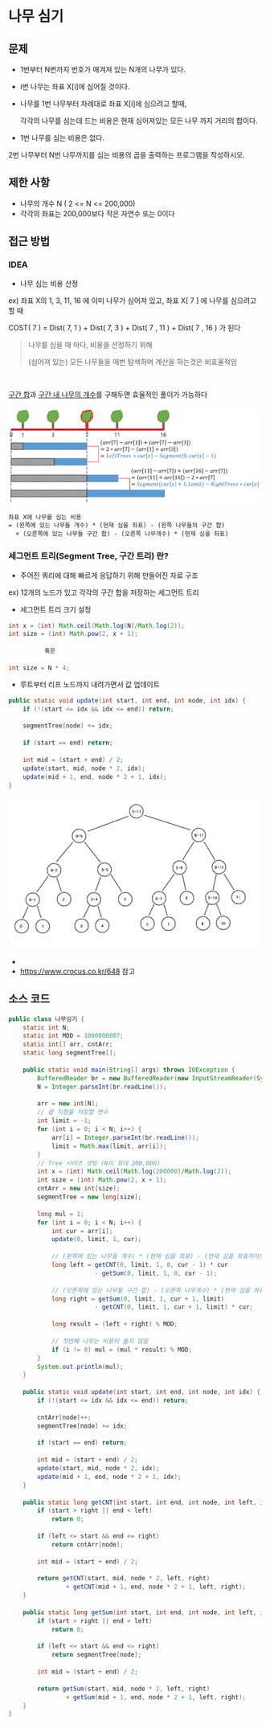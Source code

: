 # 나무 심기



## 문제

- 1번부터 N번까지 번호가 매겨져 있는 N개의 나무가 있다.

- i번 나무는 좌표 X[i]에 심어질 것이다.

- 나무를 1번 나무부터 차례대로 좌표 X[i]에 심으려고 할때,

  각각의 나무를 심는데 드는 비용은 현재 심어져있는 모든 나무 까지 거리의 합이다.

-  1번 나무를 심는 비용은 없다.

2번 나무부터 N번 나무까지를 심는 비용의 곱을 출력하는 프로그램을 작성하시오.



## 제한 사항

- 나무의 개수 N ( 2 <= N <= 200,000)
- 각각의 좌표는 200,000보다 작은 자연수 또는 0이다



## 접근 방법

### IDEA

- 나무 심는 비용 산정

ex) 좌표 X의 1, 3, 11, 16 에 이미 나무가 심어져 있고,  좌표 X[ 7 ] 에 나무를 심으려고 할 때

COST( 7 ) = Dist( 7, 1 ) + Dist( 7, 3 ) + Dist( 7 , 11 ) + Dist( 7 , 16 ) 가 된다

> 나무를 심을 때 마다, 비용을 산정하기 위해 <br>
>
> (심어져 있는) 모든 나무들을 매번 탐색하며 계산을 하는것은 비효율적임

<br>

<u>구간 합</u>과 <u>구간 내 나무의 개수</u>를 구해두면 효율적인 풀이가 가능하다

<img src="img/나무심기.png" alt="image-20210226202601072" style="zoom: 200%;" />



```tex
좌표 X에 나무를 심는 비용
= (왼쪽에 있는 나무들 개수) * (현재 심을 좌표) - (왼쪽 나무들의 구간 합)
  + (오른쪽에 있는 나무들 구간 합) - (오른쪽 나무개수) * (현재 심을 좌표)
```



### 세그먼트 트리(Segment Tree, 구간 트리) 란?

- 주어진 쿼리에 대해 빠르게 응답하기 위해 만들어진 자료 구조

ex) 12개의 노드가 있고 각각의 구간 합을 저장하는 세그먼트 트리

- 세그먼트 트리 크기 설정

```java
int x = (int) Math.ceil(Math.log(N)/Math.log(2));
int size = (int) Math.pow(2, x + 1);

          혹은
              
int size = N * 4;
```



- 루트부터 리프 노드까지 내려가면서 값 업데이트

```java
public static void update(int start, int end, int node, int idx) {
    if (!(start <= idx && idx <= end)) return;

    segmentTree[node] += idx;

    if (start == end) return;

    int mid = (start + end) / 2;
    update(start, mid, node * 2, idx);
    update(mid + 1, end, node * 2 + 1, idx);
}
```



![세그먼트 트리](img/세그먼트트리.png)

- 
- https://www.crocus.co.kr/648 참고



## 소스 코드

```java
public class 나무심기 {
    static int N;
    static int MOD = 1000000007;
    static int[] arr, cntArr;
    static long segmentTree[];

    public static void main(String[] args) throws IOException {
        BufferedReader br = new BufferedReader(new InputStreamReader(System.in));
        N = Integer.parseInt(br.readLine());

        arr = new int[N];
		// 끝 지점을 저장할 변수
        int limit = -1;
        for (int i = 0; i < N; i++) {
            arr[i] = Integer.parseInt(br.readLine());
            limit = Math.max(limit, arr[i]);
        }
        // Tree 사이즈 셋팅 (N이 최대 200,000)
        int x = (int) Math.ceil(Math.log(200000)/Math.log(2));
        int size = (int) Math.pow(2, x + 1);
        cntArr = new int[size];
        segmentTree = new long[size];

        long mul = 1;
        for (int i = 0; i < N; i++) {
            int cur = arr[i];
            update(0, limit, 1, cur);

            // (왼쪽에 있는 나무들 개수) * (현재 심을 좌표) - (현재 심을 좌표까지의 구간합)
            long left = getCNT(0, limit, 1, 0, cur - 1) * cur 
                        - getSum(0, limit, 1, 0, cur - 1);
            
            // (오른쪽에 있는 나무들 구간 합) - (오른쪽 나무개수) * (현재 심을 좌표)
            long right = getSum(0, limit, 1, cur + 1, limit)
                        - getCNT(0, limit, 1, cur + 1, limit) * cur;

            long result = (left + right) % MOD;

            // 첫번째 나무는 비용이 들지 않음
            if (i != 0) mul = (mul * result) % MOD;
        }
        System.out.println(mul);
    }

    public static void update(int start, int end, int node, int idx) {
        if (!(start <= idx && idx <= end)) return;

        cntArr[node]++;
        segmentTree[node] += idx;

        if (start == end) return;

        int mid = (start + end) / 2;
        update(start, mid, node * 2, idx);
        update(mid + 1, end, node * 2 + 1, idx);
    }

    public static long getCNT(int start, int end, int node, int left, int right) {
        if (start > right || end < left)
            return 0;

        if (left <= start && end <= right)
            return cntArr[node];

        int mid = (start + end) / 2;

        return getCNT(start, mid, node * 2, left, right)
                + getCNT(mid + 1, end, node * 2 + 1, left, right);
    }

    public static long getSum(int start, int end, int node, int left, int right) {
        if (start > right || end < left)
            return 0;

        if (left <= start && end <= right)
            return segmentTree[node];

        int mid = (start + end) / 2;

        return getSum(start, mid, node * 2, left, right)
                + getSum(mid + 1, end, node * 2 + 1, left, right);
    }
}

```

